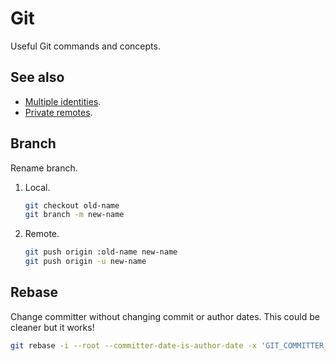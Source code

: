 # Git

Useful Git commands and concepts.

## See also

* [Multiple identities](./docs/multiple-identities.md).
* [Private remotes](./docs/private-remotes.md).

## Branch

Rename branch.

1. Local.

   ```sh
   git checkout old-name
   git branch -m new-name
   ```

1. Remote.

   ```sh
   git push origin :old-name new-name
   git push origin -u new-name
   ```

## Rebase

Change committer without changing commit or author dates. This could be cleaner but it works!

```sh
git rebase -i --root --committer-date-is-author-date -x 'GIT_COMMITTER_DATE="$(git log -n 1 --format=%aD)" git commit --amend --reset-author --no-edit --date="$(git log -n 1 --format=%aD)"'
```
